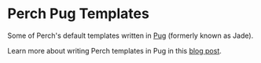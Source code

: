 # Perch Pug Templates
Some of Perch's default templates written in [Pug](https://pugjs.org) (formerly known as Jade).

Learn more about writing Perch templates in Pug in this [blog post](https://grabapipit.com/blog/writing-perch-templates-in-pug).
